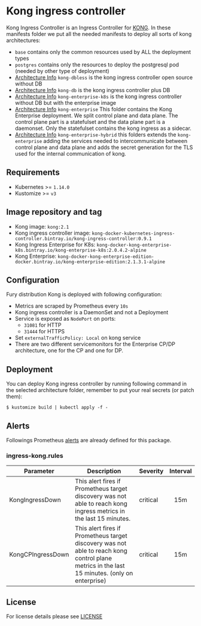 # Kong ingress controller

Kong Ingress Controller is an Ingress Controller for [KONG](https://konghq.com/).
In these manifests folder we put all the needed manifests to deploy all sorts of kong architectures:

* `base` contains only the common resources used by ALL the deployment types
* `postgres` contains only the resources to deploy the postgresql pod (needed by other type of deployment)
* [Architecture Info](kong-dbless/README.md) `kong-dbless` is the kong ingress controller open source without DB
* [Architecture Info](kong-db/README.md) `kong-db` is the kong ingress controller plus DB
* [Architecture Info](kong-enterprise-k8s/README.md) `kong-enterprise-k8s` is the kong ingress controller without DB but with the enterprise image
* [Architecture Info](kong-enterprise/README.md) `kong-enterprise` This folder contains the Kong Enterprise deployment. We split control plane and data plane. 
The control plane part is a statefulset and the data plane part is a daemonset. 
Only the statefulset contains the kong ingress as a sidecar.
* [Architecture Info](kong-enterprise-hybrid/README.md) `kong-enterprise-hybrid` this folders extends the `kong-enterprise` adding the services needed to intercommunicate 
between control plane and data plane and adds the secret generation for the TLS used for the internal communication of kong.


## Requirements

- Kubernetes >= `1.14.0`
- Kustomize >= `v3`


## Image repository and tag

* Kong image: `kong:2.1`
* Kong ingress controller image: `kong-docker-kubernetes-ingress-controller.bintray.io/kong-ingress-controller:0.9.1`
* Kong Ingress Enterprise for K8s: `kong-docker-kong-enterprise-k8s.bintray.io/kong-enterprise-k8s:2.0.4.2-alpine`
* Kong Enterprise: `kong-docker-kong-enterprise-edition-docker.bintray.io/kong-enterprise-edition:2.1.3.1-alpine`

## Configuration

Fury distribution Kong is deployed with following configuration:

- Metrics are scraped by Prometheus every `10s`
- Kong ingress controller is a DaemonSet and not a Deployment
- Service is exposed as `NodePort` on ports:
    - `31081` for HTTP
    - `31444` for HTTPS
- Set `externalTrafficPolicy: Local` on kong service
- There are two different servicemonitors for the Enterprise CP/DP architecture, one for the CP and one for DP.


## Deployment

You can deploy Kong ingress controller by running following command in the selected architecture folder, remember to put your real secrets (or patch them):

`$ kustomize build | kubectl apply -f -`

## Alerts

Followings Prometheus [alerts](https://prometheus.io/docs/prometheus/latest/configuration/alerting_rules/) are already defined for this package.

### ingress-kong.rules
| Parameter | Description | Severity | Interval |
|------|-------------|----------|:-----:|
| KongIngressDown | This alert fires if Prometheus target discovery was not able to reach kong ingress metrics in the last 15 minutes. | critical | 15m |
| KongCPIngressDown | This alert fires if Prometheus target discovery was not able to reach kong control plane metrics in the last 15 minutes. (only on enterprise) | critical | 15m |

## License

For license details please see [LICENSE](../../LICENSE)
